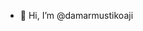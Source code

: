 - 👋 Hi, I’m @damarmustikoaji
<!-- - 👀 I’m interested in ...
- 🌱 I’m currently learning ...
- 💞️ I’m looking to collaborate on ...
- 📫 How to reach me ... -->

<!---
damarmustikoaji/damarmustikoaji is a ✨ special ✨ repository because its `README.md` (this file) appears on your GitHub profile.
You can click the Preview link to take a look at your changes.
--->
